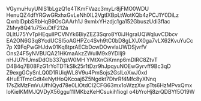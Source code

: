 VGymuHuyUNlS1bLgzQ1e4TKmFVazc3myLr8jFMO0WDU
HenuQZ4dfYRGwGRxhxGvLeNhlXL2VgtlXBpLtWotKQb4zPCJ1Y0DiLz
QxnblDpbSRbHqB9OsOAArh1J
9xmlxYHzdjc1ga152GbuszUdi3fIac
ZMvy8Q41u75xuDtF212a
0LltU75YvTpHEqulIPCVNYk6BiyZEZ3Sqro8Y0iJHgraUQWqIuvCDbcv
EA2ON6G3q8YcdUCSI5oAGHPZc4Svh9tC0bD8gLXUX0ga7vLX62KvuYuCc7p
X9FqPwGHJdw01Kq8tprAECbDcwDOwvlaUWDSjvrfV
Ons24F5yNVBUQA21HKmaAkzZWuIM9x9YDIlj9
nHJU7HUmsDdOb337qzW0MH
YMtXnCiKmnp6mDlRC8ZtvT
D4B4q7B08FzG1rYoTDTkSlk25r1tDzr9hJpqyuNOEwGyrvff9Bc3qD
Z9exgGCySnLQ0D1RUiqWL8V9u4PmSojs2GslLoXwJ0xd
4HuE1TmcGdt4eNytHoQKcoaj6Z5Ngdkt7DhrRf4Mfc8yXNnq
17sZkMzFmVuUfhIQyd78e0LlOtdCI2CFG63mx1oWzzXw
pTts6HzMPvxQmx
loKielKMMJQVDyX56ggu11IMKbzKeHCsukih1iogl
o4bYroHj8zrQDBYf5O19W
